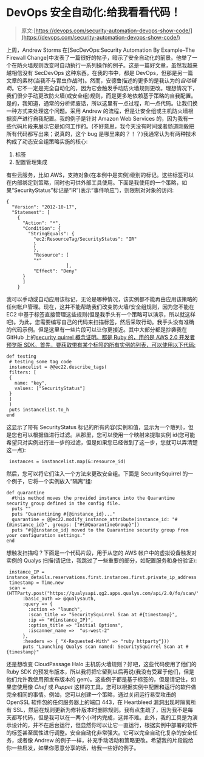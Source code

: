 # DevOps 安全自动化:给我看看代码！

> 原文:[https://devops.com/security-automation-devops-show-code/](https://devops.com/security-automation-devops-show-code/)

上周，Andrew Storms 在[SecDevOps:Security Automation By Example–The Firewall Change]中发表了一篇很好的帖子，暗示了安全自动化的前景。他举了一个在防火墙规则改变时自动执行一系列操作的例子。这是一篇好文章，虽然我越来越相信没有 SecDevOps 这种东西。在我的书中，都是 DevOps，但那是另一篇文章的素材(当我不与胃虫作战时)。然而，安德鲁描述的更多的是我认为的*自动辅助*。它不一定是完全自动化的，因为它会触发手动防火墙规则更改。理想情况下，我们很少手动更改防火墙(或安全组)规则，而是更多地依赖基于策略的自我配置。是的，我知道，通常的分析师废话，所以这里有一点过程，和一点代码。让我们换一种方式来处理这个问题。采用 Andrew 的流程，但是让安全组或主机防火墙根据资产进行自我配置。我的例子是针对 Amazon Web Services 的，因为我有一些代码片段来展示它是如何工作的。(不好意思，我今天没有时间或者肠道刚毅把所有代码都写出来；说真的，这个 bug 是哪里来的？！？)我通常认为有两种技术构成了动态安全组策略实施的核心:

1.  标签
2.  配置管理集成

有些云服务，比如 AWS，支持对象(在本例中是实例)级别的标记。这些标签可以在内部绑定到策略，同时也可供外部工具使用。下面是我使用的一个策略，如果“SecurityStatus”标记是“IR”(表示“事件响应”)，则限制对对象的访问:

```
{  
  "Version": "2012-10-17",  
  "Statement": [  
    {
      "Action": "*",
      "Condition": {  
        "StringEquals": {
          "ec2:ResourceTag/SecurityStatus": "IR"
          }
          },
          "Resource": [
          "*"
                      ],
          "Effect": "Deny"
      }
      ]  
    } 
```

我可以手动或自动应用该标记，无论是哪种情况，该实例都不能再由应用该策略的任何帐户管理。现在，这并不能帮助我们改变防火墙/安全组规则，因为您不能在 EC2 中基于标签直接管理这些规则(但是我手头有一个策略可以演示，所以就这样吧)。为此，您需要编写自己的代码来扫描标签，然后采取行动。我手头没有准确的代码示例。但是这里有一些片段可以让你更接近。其中大部分都是抄袭我在 GitHub 上的[security quirrel 概念证明。都是 Ruby 的，用的是 AWS 2.0 开发者预览版 SDK。首先，要获取带有某个标签的所有实例的列表，可以使用以下代码:](https://github.com/Securosis/SecuritySquirrel)

```
def testing
 # testing some tag code
 instancelist = @@ec22.describe_tags(
 filters: [
 {
   name: "key",
   values: ["SecurityStatus"]
 }
 ]
 )
 puts instancelist.to_h
end 
```

这显示了带有 SecurityStatus 标记的所有内容(实例和值，显示为一个散列)，但是您也可以根据值进行过滤。从那里，您可以使用一个映射来提取实例 id(您可能希望只对实例进行进一步的过滤，但是如果您已经做到了这一步，您就可以弄清楚这一点):

```
 instances = instancelist.map(&:resource_id) 
```

然后，您可以将它们注入一个方法来更改安全组。下面是 SecuritySquirrel 的一个例子，它将一个实例放入“隔离”组:

```
def quarantine
  #this method moves the provided instance into the Quarantine security group defined in the config file.
  puts ""
  puts "Quarantining #{@instance_id}..."
  quarantine = @@ec22.modify_instance_attribute(instance_id: "#{@instance_id}", groups: ["#{@QuarantineGroup}"])
  puts "#{@instance_id} moved to the Quarantine security group from your configuration settings."
end 
```

想触发扫描吗？下面是一个代码片段，用于从您的 AWS 帐户中的虚拟设备触发对实例的 Qualys 扫描(请记住，我跳过了一些重要的部分，如配置服务和身份验证):

```
 instance_IP = instance_details.reservations.first.instances.first.private_ip_address
 timestamp = Time.new
 scan =(HTTParty.post("https://qualysapi.qg2.apps.qualys.com/api/2.0/fo/scan/",
      :basic_auth => @qualysauth,
      :query => { 
        :action => "launch",
        :scan_title => "SecuritySquirrel Scan at #{timestamp}", 
        :ip => "#{instance_IP}",
        :option_title => "Initial Options",
        :iscanner_name =>  "us-west-2" 
      },
      :headers => { "X-Requested-With" => "ruby httparty"}))
      puts "Launching Qualys scan named: SecuritySquirrel Scan at #{timestamp}" 
```

还是想改变 CloudPassage Halo 主机防火墙规则？好吧，这些代码使用了他们的 Ruby SDK 的预发布版本，所以我将把它留到以后再说(我没有受雇于他们，但是他们允许我使用预发布版本的 gem)。这些例子都是基于标签的，但是请记住，如果您使用像 *Chef* 或 *Puppet* 这样的工具，您可以根据实例中配置和运行的软件做完全相同的事情。例如，您可以创建一个策略，通过关闭运行易受攻击的 OpenSSL 软件包的任何服务器上的端口 443，在 Heartbleed 漏洞出现时隔离所有 SSL，然后在规则更新为修补版本时删除规则。我有点生疏了，因为我不是每天都写代码，但是我可以在一两个小时内完成，这并不难。此外，我的工具是为演示设计的，并不在后台运行，但显然你可以让它一直运行，根据实例中部署的软件的标签甚至属性进行调整。安全自动化非常强大。它可以完全自动化复杂的安全任务，或者像 Andrew 的例子一样，补充手动活动和策略更改。希望我的片段能给你一些启发，如果你愿意分享的话，给我一些好的例子。